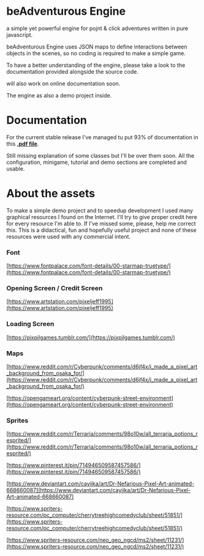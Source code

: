 # beAdventurous Engine
a simple yet powerful engine for pojnt &amp; click adventures written in pure javascript.

beAdventurous Engine uses JSON maps to define interactions between objects in the scenes, 
so no coding is required to make a simple game.

To have a better understanding of the engine, please take a look to the documentation provided 
alongside the source code.

will also work on online documentation soon.

The engine as also a demo project inside.

# Documentation
For the current stable release I've managed tu put 93% of documentation in this **[.pdf file](https://github.com/urz9999/beAdventureEngine/blob/main/beAdventurous%20Engine%201.0.pdf)**. 

Still missing explanation of some classes but I'll be over them soon. All the configuration, minigame, tutorial and demo sections are completed and usable.

# About the assets
To make a simple demo project and to speedup development I used many graphical resources I found on the Internet.
I'll try to give proper credit here for every resource I'm able to. 
If I've missed some, please, help me correct this.
This is a didactical, fun and hopefully useful project and none of these resources 
were used with any commercial intent.

### Font
[https://www.fontpalace.com/font-details/00-starmap-truetype/](https://www.fontpalace.com/font-details/00-starmap-truetype/)

### Opening Screen / Credit Screen
[https://www.artstation.com/pixeljeff1995](https://www.artstation.com/pixeljeff1995)

### Loading Screen
[https://pixpilgames.tumblr.com/](https://pixpilgames.tumblr.com/)

### Maps
[https://www.reddit.com/r/Cyberpunk/comments/d6jf4x/i_made_a_pixel_art_background_from_osaka_for/](https://www.reddit.com/r/Cyberpunk/comments/d6jf4x/i_made_a_pixel_art_background_from_osaka_for/)

[https://opengameart.org/content/cyberpunk-street-environment](https://opengameart.org/content/cyberpunk-street-environment)

### Sprites
[https://www.reddit.com/r/Terraria/comments/98o10w/all_terraria_potions_resprited/](https://www.reddit.com/r/Terraria/comments/98o10w/all_terraria_potions_resprited/)

[https://www.pinterest.it/pin/714946509587457586/](https://www.pinterest.it/pin/714946509587457586/)

[https://www.deviantart.com/cayiika/art/Dr-Nefarious-Pixel-Art-animated-668660087](https://www.deviantart.com/cayiika/art/Dr-Nefarious-Pixel-Art-animated-668660087)

[https://www.spriters-resource.com/pc_computer/cherrytreehighcomedyclub/sheet/51851/](https://www.spriters-resource.com/pc_computer/cherrytreehighcomedyclub/sheet/51851/)

[https://www.spriters-resource.com/neo_geo_ngcd/ms2/sheet/11231/](https://www.spriters-resource.com/neo_geo_ngcd/ms2/sheet/11231/)

